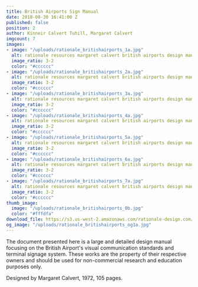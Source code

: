 ```yaml
---
title: British Airports Sign Manual
date: 2018-08-30 16:41:00 Z
published: false
position: 2
author: Kinneir Calvert Tuhill, Margaret Calvert
imgcount: 7
images:
- image: "/uploads/rationale_britishairports_1a.jpg"
  alt: rationale resources margaret calvert british airports design manual
  image_ratio: 3-2
  color: "#cccccc"
- image: "/uploads/rationale_britishairports_2a.jpg"
  alt: rationale resources margaret calvert british airports design manual
  image_ratio: 3-2
  color: "#cccccc"
- image: "/uploads/rationale_britishairports_3a.jpg"
  alt: rationale resources margaret calvert british airports design manual
  image_ratio: 3-2
  color: "#cccccc"
- image: "/uploads/rationale_britishairports_4a.jpg"
  alt: rationale resources margaret calvert british airports design manual
  image_ratio: 3-2
  color: "#cccccc"
- image: "/uploads/rationale_britishairports_5a.jpg"
  alt: rationale resources margaret calvert british airports design manual
  image_ratio: 3-2
  color: "#cccccc"
- image: "/uploads/rationale_britishairports_6a.jpg"
  alt: rationale resources margaret calvert british airports design manual
  image_ratio: 3-2
  color: "#cccccc"
- image: "/uploads/rationale_britishairports_7a.jpg"
  alt: rationale resources margaret calvert british airports design manual
  image_ratio: 3-2
  color: "#cccccc"
thumb_image:
  image: "/uploads/rationale_britishairports_0b.jpg"
  color: "#fffdfa"
download_file: https://s3.us-west-2.amazonaws.com/rationale-design.com/resources/files/British_Airports_Authority_Sign_Manual_1972.pdf
og_image: "/uploads/rationale_britishairports_og1a.jpg"
---
```


The document presented here is a large and detailed design manual focusing on the British Airport's visual communication standards and terminal signage system. These works are the property of their respective owners and should be used for non-commercial research and education purposes only.

Designed by Margaret Calvert, 1972, 105 pages.